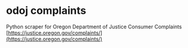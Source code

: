 odoj complaints
====

Python scraper for Oregon Department of Justice Consumer Complaints
[https://justice.oregon.gov/complaints/](https://justice.oregon.gov/complaints/)